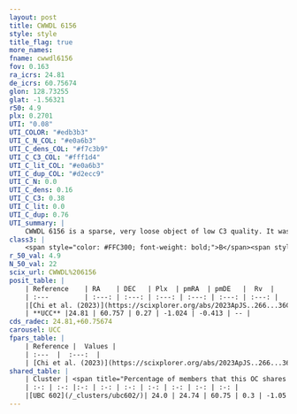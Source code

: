 ```yaml
---
layout: post
title: CWWDL 6156
style: style
title_flag: true
more_names: 
fname: cwwdl6156
fov: 0.163
ra_icrs: 24.81
de_icrs: 60.75674
glon: 128.73255
glat: -1.56321
r50: 4.9
plx: 0.2701
UTI: "0.08"
UTI_COLOR: "#edb3b3"
UTI_C_N_COL: "#e0a6b3"
UTI_C_dens_COL: "#f7c3b9"
UTI_C_C3_COL: "#fff1d4"
UTI_C_lit_COL: "#e0a6b3"
UTI_C_dup_COL: "#d2ecc9"
UTI_C_N: 0.0
UTI_C_dens: 0.16
UTI_C_C3: 0.38
UTI_C_lit: 0.0
UTI_C_dup: 0.76
UTI_summary: |
    CWWDL 6156 is a sparse, very loose object of low C3 quality. It was recently reported in the literature.<br><br>This is very likely a unique object, which shares a small percentage of members with at least one previously reported entry.<br><br><span style="color: #99180f; font-weight: bold;">Warning: </span>contains less than 25 stars with <i>P>0.5</i> estimated.
class3: |
    <span style="color: #FFC300; font-weight: bold;">B</span><span style="color: red; font-weight: bold;">C</span>
r_50_val: 4.9
N_50_val: 22
scix_url: CWWDL%206156
posit_table: |
    | Reference    | RA    | DEC   | Plx  | pmRA  | pmDE   |  Rv  |
    | :---         | :---: | :---: | :---: | :---: | :---: | :---: |
    |[Chi et al. (2023)](https://scixplorer.org/abs/2023ApJS..266...36C) | 24.825 | 60.775 | 0.236 | -1.014 | -0.419 | -76.758 |
    | **UCC** |24.81 | 60.757 | 0.27 | -1.024 | -0.413 | -- | 
cds_radec: 24.81,+60.75674
carousel: UCC
fpars_table: |
    | Reference |  Values |
    | :---  |  :---:  |
    | [Chi et al. (2023)](https://scixplorer.org/abs/2023ApJS..266...36C) | `logAge=7.67, Z=0.4` |
shared_table: |
    | Cluster | <span title="Percentage of members that this OC shares with the ones listed">%</span>   | RA   | DEC   | Plx   | pmRA  | pmDE  | Rv | UTI |
    | :-: | :-: |:-: | :-: | :-: | :-: | :-: | :-: | :-: |
    |[UBC 602](/_clusters/ubc602/)| 24.0 | 24.74 | 60.75 | 0.3 | -1.05 | -0.3 | -- |0.2 |
---
```

